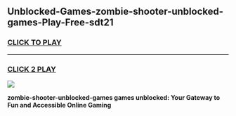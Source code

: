 
## Unblocked-Games-zombie-shooter-unblocked-games-Play-Free-sdt21
<h3>
<a href="https://premium76.site?title=zombie-shooter-unblocked-games&ref=18A">CLICK TO PLAY</a></h3>
<hr>

<h3>
<a href="https://premium76.site?title=zombie-shooter-unblocked-games&ref=18A">CLICK 2 PLAY</a>
  
</h3>

<a href="https://premium76.site?title=zombie-shooter-unblocked-games&ref=18A"><img src="https://clearcache.store/games.png"></a>


**zombie-shooter-unblocked-games games unblocked: Your Gateway to Fun and Accessible Online Gaming**
